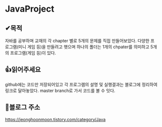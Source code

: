 # JavaProject

## ✔목적
자바를 공부하며 교재의 각 chapter 별로 5개의 문제를 직접 만들어보았다. 
다양한 프로그램(미니 게임 등)을 만들려고 햇으며 하나의 폴더는 1개의 chpater를 의미하고 5개의 프로그램(게임 등)이 있다. 


## 👍읽어주세요
github에는 코드만 저장되어있고 각 프로그램의 설명 및 실행결과는 블로그에 정리하여 링크로 달아놓았다.
master branch로 가서 코드를 볼 수 잇다. 


## 👀블로그 주소
https://jeonghoonmoon.tistory.com/category/Java
